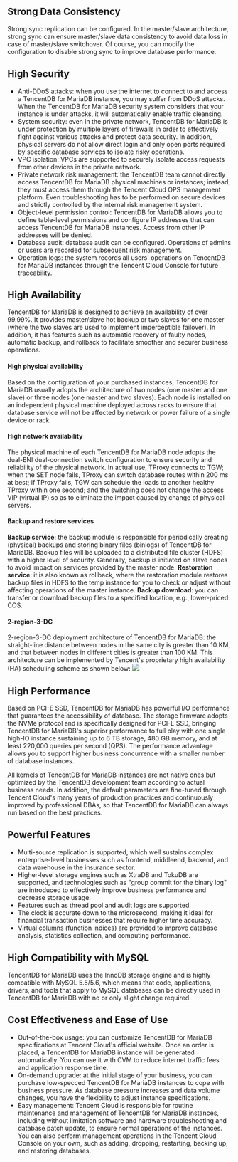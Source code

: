 ## Strong Data Consistency
Strong sync replication can be configured. In the master/slave architecture, strong sync can ensure master/slave data consistency to avoid data loss in case of master/slave switchover. Of course, you can modify the configuration to disable strong sync to improve database performance.

## High Security
- Anti-DDoS attacks: when you use the internet to connect to and access a TencentDB for MariaDB instance, you may suffer from DDoS attacks. When the TencentDB for MariaDB security system considers that your instance is under attacks, it will automatically enable traffic cleansing.
- System security: even in the private network, TencentDB for MariaDB is under protection by multiple layers of firewalls in order to effectively fight against various attacks and protect data security. In addition, physical servers do not allow direct login and only open ports required by specific database services to isolate risky operations.
- VPC isolation: VPCs are supported to securely isolate access requests from other devices in the private network.
- Private network risk management: the TencentDB team cannot directly access TencentDB for MariaDB physical machines or instances; instead, they must access them through the Tencent Cloud OPS management platform. Even troubleshooting has to be performed on secure devices and strictly controlled by the internal risk management system.
- Object-level permission control: TencentDB for MariaDB allows you to define table-level permissions and configure IP addresses that can access TencentDB for MariaDB instances. Access from other IP addresses will be denied.
- Database audit: database audit can be configured. Operations of admins or users are recorded for subsequent risk management.
- Operation logs: the system records all users' operations on TencentDB for MariaDB instances through the Tencent Cloud Console for future traceability.

## High Availability
TencentDB for MariaDB is designed to achieve an availability of over 99.99%. It provides master/slave hot backup or two slaves for one master (where the two slaves are used to implement imperceptible failover). In addition, it has features such as automatic recovery of faulty nodes, automatic backup, and rollback to facilitate smoother and securer business operations.

#### High physical availability
Based on the configuration of your purchased instances, TencentDB for MariaDB usually adopts the architecture of two nodes (one master and one slave) or three nodes (one master and two slaves). Each node is installed on an independent physical machine deployed across racks to ensure that database service will not be affected by network or power failure of a single device or rack.

#### High network availability
The physical machine of each TencentDB for MariaDB node adopts the dual-ENI dual-connection switch configuration to ensure security and reliability of the physical network. In actual use, TProxy connects to TGW; when the SET node fails, TProxy can switch database routes within 200 ms at best; if TProxy fails, TGW can schedule the loads to another healthy TProxy within one second; and the switching does not change the access VIP (virtual IP) so as to eliminate the impact caused by change of physical servers.

#### Backup and restore services
**Backup service**: the backup module is responsible for periodically creating (physical) backups and storing binary files (binlogs) of TencentDB for MariaDB. Backup files will be uploaded to a distributed file cluster (HDFS) with a higher level of security. Generally, backup is initiated on slave nodes to avoid impact on services provided by the master node.
**Restoration service**: it is also known as rollback, where the restoration module restores backup files in HDFS to the temp instance for you to check or adjust without affecting operations of the master instance.
**Backup download**: you can transfer or download backup files to a specified location, e.g., lower-priced COS.

#### 2-region-3-DC
2-region-3-DC deployment architecture of TencentDB for MariaDB: the straight-line distance between nodes in the same city is greater than 10 KM, and that between nodes in different cities is greater than 100 KM. This architecture can be implemented by Tencent's proprietary high availability (HA) scheduling scheme as shown below:
![](https://main.qcloudimg.com/raw/911a8b1f890e9160ab46ad0d046abcb5.png)

## High Performance
Based on PCI-E SSD, TencentDB for MariaDB has powerful I/O performance that guarantees the accessibility of database. The storage firmware adopts the NVMe protocol and is specifically designed for PCI-E SSD, bringing TencentDB for MariaDB's superior performance to full play with one single high-IO instance sustaining up to 6 TB storage, 480 GB memory, and at least 220,000 queries per second (QPS). The performance advantage allows you to support higher business concurrence with a smaller number of database instances.

All kernels of TencentDB for MariaDB instances are not native ones but optimized by the TencentDB development team according to actual business needs. In addition, the default parameters are fine-tuned through Tencent Cloud's many years of production practices and continuously improved by professional DBAs, so that TencentDB for MariaDB can always run based on the best practices.

## Powerful Features
- Multi-source replication is supported, which well sustains complex enterprise-level businesses such as frontend, middleend, backend, and data warehouse in the insurance sector.
- Higher-level storage engines such as XtraDB and TokuDB are supported, and technologies such as "group commit for the binary log" are introduced to effectively improve business performance and decrease storage usage.
- Features such as thread pool and audit logs are supported.
- The clock is accurate down to the microsecond, making it ideal for financial transaction businesses that require higher time accuracy.
- Virtual columns (function indices) are provided to improve database analysis, statistics collection, and computing performance.

## High Compatibility with MySQL 
TencentDB for MariaDB uses the InnoDB storage engine and is highly compatible with MySQL 5.5/5.6, which means that code, applications, drivers, and tools that apply to MySQL databases can be directly used in TencentDB for MariaDB with no or only slight change required.

## Cost Effectiveness and Ease of Use
- Out-of-the-box usage: you can customize TencentDB for MariaDB specifications at Tencent Cloud's official website. Once an order is placed, a TencentDB for MariaDB instance will be generated automatically. You can use it with CVM to reduce internet traffic fees and application response time.
- On-demand upgrade: at the initial stage of your business, you can purchase low-specced TencentDB for MariaDB instances to cope with business pressure. As database pressure increases and data volume changes, you have the flexibility to adjust instance specifications.
- Easy management: Tencent Cloud is responsible for routine maintenance and management of TencentDB for MariaDB instances, including without limitation software and hardware troubleshooting and database patch update, to ensure normal operations of the instances. You can also perform management operations in the Tencent Cloud Console on your own, such as adding, dropping, restarting, backing up, and restoring databases.


